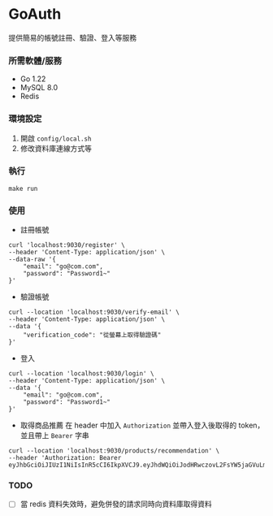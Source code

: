 # GoAuth

提供簡易的帳號註冊、驗證、登入等服務

### 所需軟體/服務

- Go 1.22
- MySQL 8.0
- Redis

### 環境設定

1. 開啟 `config/local.sh`
2. 修改資料庫連線方式等

### 執行

```shell
make run
```

### 使用

- 註冊帳號

```shell
curl 'localhost:9030/register' \
--header 'Content-Type: application/json' \
--data-raw '{
    "email": "go@com.com",
    "password": "Password1~"
}'
```

- 驗證帳號

```shell
curl --location 'localhost:9030/verify-email' \
--header 'Content-Type: application/json' \
--data '{
    "verification_code": "從螢幕上取得驗證碼"
}'
```

- 登入

```shell
curl --location 'localhost:9030/login' \
--header 'Content-Type: application/json' \
--data '{
    "email": "go@com.com",
    "password": "Password1~"
}'
```

- 取得商品推薦
  在 header 中加入 `Authorization` 並帶入登入後取得的 token，並且帶上 `Bearer` 字串

```shell
curl --location 'localhost:9030/products/recommendation' \
--header 'Authorization: Bearer eyJhbGciOiJIUzI1NiIsInR5cCI6IkpXVCJ9.eyJhdWQiOiJodHRwczovL2FsYW5jaGVuLmNvbSIsImV4cCI6MTcxMTE3ODk0NiwianRpIjoiNTNkOTBlYTktYmI2Ni00YjkwLWJkZjEtMjZkZjgyMmY3M2I3IiwiaWF0IjoxNzExMDkyNTQ2LCJpc3MiOiJBbGFuIGNoZW4iLCJuYmYiOjE3MTEwOTI1NDYsInN1YiI6IjI3MDA2YWE2LWI5NTctNDY0My05MTI5LTQ2NWNiNWYyNDZjYyJ9.QWIQQ3VcZkgJFLrskGDEJk4tAjKSE8RaxmkszBWnEdE'
```

### TODO

- [ ] 當 redis 資料失效時，避免併發的請求同時向資料庫取得資料
